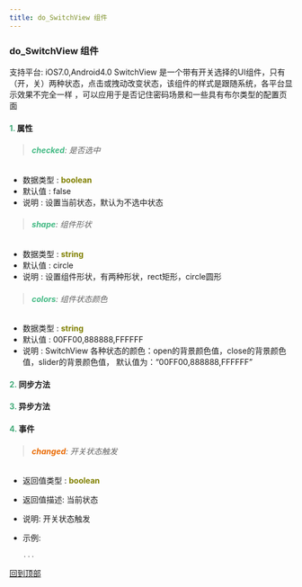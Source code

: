```yaml
---
title: do_SwitchView 组件
---
```


### do_SwitchView 组件

 支持平台: iOS7.0,Android4.0
 SwitchView 是一个带有开关选择的UI组件，只有（开，关）两种状态，点击或拽动改变状态，该组件的样式是跟随系统，各平台显示效果不完全一样 ，可以应用于是否记住密码场景和一些具有布尔类型的配置页面

#### <font color ='#40A977'>**1.**</font> 属性

>###### <font color ='#42b983'>**checked**</font>: 是否选中

- 数据类型 : <font color ='#808000'>**boolean**</font>
- 默认值 : false
- 说明 : 设置当前状态，默认为不选中状态

>###### <font color ='#42b983'>**shape**</font>: 组件形状

- 数据类型 : <font color ='#808000'>**string**</font>
- 默认值 : circle
- 说明 : 设置组件形状，有两种形状，rect矩形，circle圆形

>###### <font color ='#42b983'>**colors**</font>: 组件状态颜色

- 数据类型 : <font color ='#808000'>**string**</font>
- 默认值 : 00FF00,888888,FFFFFF
- 说明 : SwitchView 各种状态的颜色：open的背景颜色值，close的背景颜色值，slider的背景颜色值， 默认值为：“00FF00,888888,FFFFFF”

#### <font color ='#40A977'>**2.**</font> 同步方法

#### <font color ='#40A977'>**3.**</font> 异步方法


#### <font color ='#40A977'>**4.**</font> 事件

>###### <font color ='#e96900'>**changed**</font>: 开关状态触发

- 返回值类型 : <font color ='#808000'>**boolean**</font>
- 返回值描述: 当前状态
- 说明: 开关状态触发
- 示例:

  ```javascript
  ...

  ```

[回到顶部](#top)



